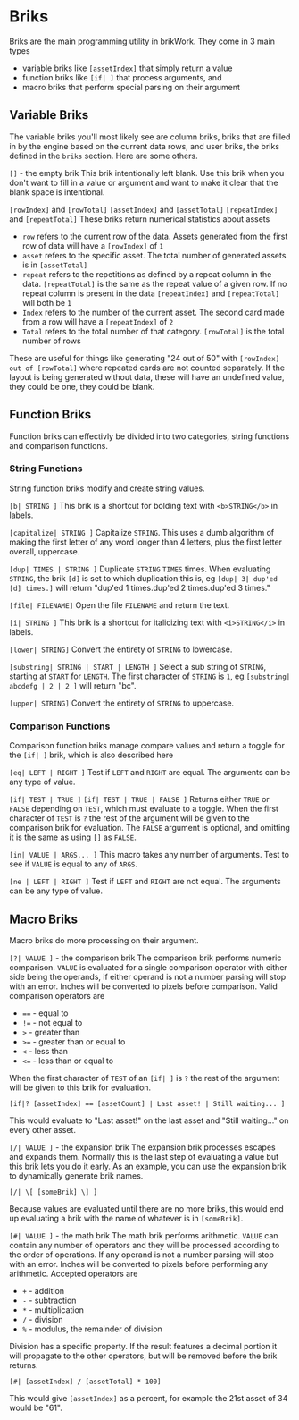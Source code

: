 # Briks
Briks are the main programming utility in brikWork. They come in 3 main types

 * variable briks like `[assetIndex]` that simply return a value
 * function briks like `[if| ]` that process arguments, and
 * macro briks that perform special parsing on their argument 
 <!--Come up with a better name for macro briks-->

## Variable Briks

The variable briks you'll most likely see are column briks, briks that are filled in by the engine based on the current data rows, and user briks, the briks defined in the `briks` section. Here are some others.

`[]` - the empty brik
This brik intentionally left blank. Use this brik when you don't want to fill in a value or argument and want to make it clear that the blank space is intentional.

`[rowIndex]` and `[rowTotal]`
`[assetIndex]` and `[assetTotal]`
`[repeatIndex]` and `[repeatTotal]`
These briks return numerical statistics about assets

 * `row` refers to the current row of the data. Assets generated from the first row of data will have a `[rowIndex]` of `1`
 * `asset` refers to the specific asset. The total number of generated assets is in `[assetTotal]`
 * `repeat` refers to the repetitions as defined by a repeat column in the data. `[repeatTotal]` is the same as the repeat value of a given row. If no repeat column is present in the data `[repeatIndex]` and `[repeatTotal]` will both be `1`
 * `Index` refers to the number of the current asset. The second card made from a row will have a `[repeatIndex]` of `2`
 * `Total` refers to the total number of that category. `[rowTotal]` is the total number of rows

These are useful for things like generating "24 out of 50" with `[rowIndex] out of [rowTotal]` where repeated cards are not counted separately. If the layout is being generated without data, these will have an undefined value, they could be one, they could be blank.

## Function Briks

Function briks can effectivly be divided into two categories, string functions and comparison functions.

### String Functions

String function briks modify and create string values.

`[b| STRING ]`
This brik is a shortcut for bolding text with `<b>STRING</b>` in labels.

`[capitalize| STRING ]`
Capitalize `STRING`. This uses a dumb algorithm of making the first letter of any word longer than 4 letters, plus the first letter overall, uppercase.

`[dup| TIMES | STRING ]`
Duplicate `STRING` `TIMES` times. When evaluating `STRING`, the brik `[d]` is set to which duplication this is, eg `[dup| 3| dup'ed [d] times.]` will return "dup'ed 1 times.dup'ed 2 times.dup'ed 3 times."

`[file| FILENAME]`
Open the file `FILENAME` and return the text.

`[i| STRING ]`
This brik is a shortcut for italicizing text with `<i>STRING</i>` in labels.

`[lower| STRING]`
Convert the entirety of `STRING` to lowercase.

`[substring| STRING | START | LENGTH ]`
Select a sub string of `STRING`, starting at `START` for `LENGTH`. The first character of `STRING` is `1`, eg `[substring| abcdefg | 2 | 2 ]` will return "bc".

`[upper| STRING]`
Convert the entirety of `STRING` to uppercase.


### Comparison Functions

Comparison function briks manage compare values and return a toggle for the `[if| ]` brik, which is also described here

`[eq| LEFT | RIGHT ]`
Test if `LEFT` and `RIGHT` are equal. The arguments can be any type of value.

`[if| TEST | TRUE ]`
`[if| TEST | TRUE | FALSE ]`
Returns either `TRUE` or `FALSE` depending on `TEST`, which must evaluate to a toggle. When the first character of `TEST` is `?` the rest of the argument will be given to the comparison brik for evaluation. The `FALSE` argument is optional, and omitting it is the same as using `[]` as `FALSE`.

`[in| VALUE | ARGS... ]`
This macro takes any number of arguments. Test to see if `VALUE` is equal to any of `ARGS`.

`[ne | LEFT | RIGHT ]`
Test if `LEFT` and `RIGHT` are not equal. The arguments can be any type of value.

## Macro Briks

Macro briks do more processing on their argument.

`[?| VALUE ]` - the comparison brik
The comparison brik performs numeric comparison. `VALUE` is evaluated for a single comparison operator with either side being the operands, if either operand is not a number parsing will stop with an error. Inches will be converted to pixels before comparison.
Valid comparison operators are 

 * `==` - equal to
 * `!=` - not equal to
 * `>` - greater than
 * `>=` - greater than or equal to
 * `<` - less than
 * `<=` - less than or equal to

When the first character of `TEST` of an `[if| ]` is `?` the rest of the argument will be given to this brik for evaluation.
```none
[if|? [assetIndex] == [assetCount] | Last asset! | Still waiting... ]
```
This would evaluate to "Last asset!" on the last asset and "Still waiting..." on every other asset.

`[/| VALUE ]` - the expansion brik
The expansion brik processes escapes and expands them. Normally this is the last step of evaluating a value but this brik lets you do it early. As an example, you can use the expansion brik to dynamically generate brik names.
```none
[/| \[ [someBrik] \] ]
```
Because values are evaluated until there are no more briks, this would end up evaluating a brik with the name of whatever is in `[someBrik]`.

`[#| VALUE ]` - the math brik
The math brik performs arithmetic. `VALUE` can contain any number of operators and they will be processed according to the order of operations. If any operand is not a number parsing will stop with an error. Inches will be converted to pixels before performing any arithmetic.
Accepted operators are

 * `+` - addition
 * `-` - subtraction
 * `*` - multiplication
 * `/` - division
 * `%` - modulus, the remainder of division

Division has a specific property. If the result features a decimal portion it will propagate to the other operators, but will be removed before the brik returns.
```none
[#| [assetIndex] / [assetTotal] * 100]
```
This would give `[assetIndex]` as a percent, for example the 21st asset of 34 would be "61".